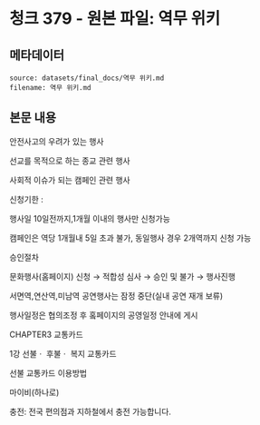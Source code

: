 # 청크 379 - 원본 파일: 역무 위키

## 메타데이터

```
source: datasets/final_docs/역무 위키.md
filename: 역무 위키.md
```

## 본문 내용

안전사고의 우려가 있는 행사

선교를 목적으로 하는 종교 관련 행사

사회적 이슈가 되는 캠페인 관련 행사

신청기한 :

행사일 10일전까지,1개월 이내의 행사만 신청가능

캠페인은 역당 1개월내 5일 초과 불가, 동일행사 경우 2개역까지 신청 가능

승인절차

문화행사(홈페이지) 신청 → 적합성 심사 → 승인 및 불가 → 행사진행

서면역,연산역,미남역 공연행사는 잠정 중단(실내 공연 재개 보류)

행사일정은 협의조정 후 홐페이지의 공영일정 안내에 게시

CHAPTER3 교통카드

1강 선불ㆍ 후불ㆍ 복지 교통카드

선불 교통카드 이용방법

마이비(하나로)

충전: 전국 편의점과 지하철에서 충전 가능합니다.